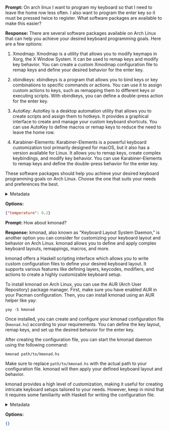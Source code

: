 **Prompt:**
On arch linux I want to program my keyboard so that I need to leave the home row less often. I also want to program the enter key so it must be pressed twice to register. What software packages are available to make this easier?

**Response:**
There are several software packages available on Arch Linux that can help you achieve your desired keyboard programming goals. Here are a few options:

1. Xmodmap: Xmodmap is a utility that allows you to modify keymaps in Xorg, the X Window System. It can be used to remap keys and modify key behavior. You can create a custom Xmodmap configuration file to remap keys and define your desired behavior for the enter key.

2. xbindkeys: xbindkeys is a program that allows you to bind keys or key combinations to specific commands or actions. You can use it to assign custom actions to keys, such as remapping them to different keys or executing scripts. With xbindkeys, you can define a double-press action for the enter key.

3. AutoKey: AutoKey is a desktop automation utility that allows you to create scripts and assign them to hotkeys. It provides a graphical interface to create and manage your custom keyboard shortcuts. You can use AutoKey to define macros or remap keys to reduce the need to leave the home row.

4. Karabiner-Elements: Karabiner-Elements is a powerful keyboard customization tool primarily designed for macOS, but it also has a version available for Linux. It allows you to remap keys, create complex keybindings, and modify key behavior. You can use Karabiner-Elements to remap keys and define the double-press behavior for the enter key.

These software packages should help you achieve your desired keyboard programming goals on Arch Linux. Choose the one that suits your needs and preferences the best.

<details><summary>Metadata</summary>

- Duration: 21411 ms
- Datetime: 2023-11-02T15:21:27.514292
- Model: gpt-3.5-turbo-0613

</details>

**Options:**
```json
{"temperature": 0.2}
```

**Prompt:**
How about kmonad?

**Response:**
kmonad, also known as "Keyboard Layout System Daemon," is another option you can consider for customizing your keyboard layout and behavior on Arch Linux. kmonad allows you to define and apply complex keyboard layouts, remappings, macros, and more.

kmonad offers a Haskell scripting interface which allows you to write custom configuration files to define your desired keyboard layout. It supports various features like defining layers, keycodes, modifiers, and actions to create a highly customizable keyboard setup.

To install kmonad on Arch Linux, you can use the AUR (Arch User Repository) package manager. First, make sure you have enabled AUR in your Pacman configuration. Then, you can install kmonad using an AUR helper like yay:

```
yay -S kmonad
```

Once installed, you can create and configure your kmonad configuration file (`kmonad.hs`) according to your requirements. You can define the key layout, remap keys, and set up the desired behavior for the enter key.

After creating the configuration file, you can start the kmonad daemon using the following command:

```
kmonad path/to/kmonad.hs
```

Make sure to replace `path/to/kmonad.hs` with the actual path to your configuration file. kmonad will then apply your defined keyboard layout and behavior.

kmonad provides a high level of customization, making it useful for creating intricate keyboard setups tailored to your needs. However, keep in mind that it requires some familiarity with Haskell for writing the configuration file.

<details><summary>Metadata</summary>

- Duration: 21497 ms
- Datetime: 2023-11-02T15:23:42.855058
- Model: gpt-3.5-turbo-0613

</details>

**Options:**
```json
{}
```

